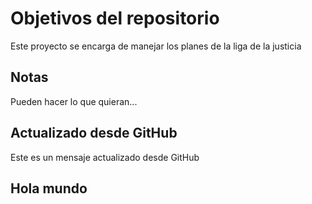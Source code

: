 # Objetivos del repositorio

Este proyecto se encarga de manejar los planes de la liga de la justicia


## Notas
Pueden hacer lo que quieran...


## Actualizado desde GitHub
Este es un mensaje actualizado desde GitHub

## Hola mundo
